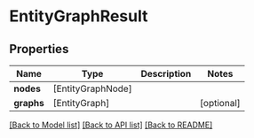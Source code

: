 # EntityGraphResult

## Properties
Name | Type | Description | Notes
------------ | ------------- | ------------- | -------------
**nodes** | [EntityGraphNode] |  | 
**graphs** | [EntityGraph] |  | [optional] 

[[Back to Model list]](../README.md#documentation-for-models) [[Back to API list]](../README.md#documentation-for-api-endpoints) [[Back to README]](../README.md)


